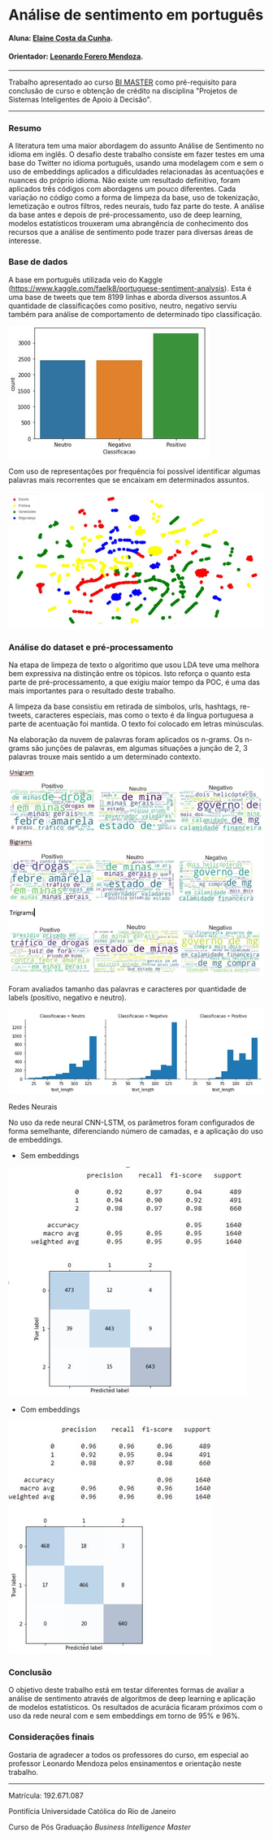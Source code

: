 # Análise de sentimento em português

#### Aluna: [Elaine Costa da Cunha](https://github.com/eccunha).
#### Orientador: [Leonardo Forero Mendoza](https://github.com/leofome8).


---

Trabalho apresentado ao curso [BI MASTER](https://ica.puc-rio.ai/bi-master) como pré-requisito para conclusão de curso e obtenção de crédito na disciplina "Projetos de Sistemas Inteligentes de Apoio à Decisão".

---

### Resumo

A literatura tem uma maior abordagem do assunto Análise de Sentimento no idioma em inglês. O desafio deste trabalho consiste em fazer testes em uma base do Twitter no idioma português, usando uma modelagem com e sem o uso de embeddings aplicados a dificuldades relacionadas às acentuações e nuances do próprio idioma. Não existe um resultado definitivo, foram aplicados três códigos com abordagens um pouco diferentes. Cada variação no código como a forma de limpeza da base, uso de tokenização, lemetização e outros filtros, redes neurais, tudo faz parte do teste. A análise da base antes e depois de pré-processamento, uso de deep learning, modelos estatísticos trouxeram uma abrangência de conhecimento dos recursos que a análise de sentimento pode trazer para diversas áreas de interesse.

### Base de dados

A base em português utilizada veio do Kaggle (https://www.kaggle.com/faelk8/portuguese-sentiment-analysis). Esta é uma base de tweets que tem 8199 linhas e aborda diversos assuntos.A quantidade de classificações como positivo, neutro, negativo serviu também para análise de comportamento de determinado tipo classificação.

![image](https://raw.githubusercontent.com/eccunha/tcc-analise-sentimento-portugues/main/img/Distribuicao.JPG)

Com uso de representações por frequência foi possível identificar algumas palavras mais recorrentes que se encaixam em determinados assuntos. 

![image](https://raw.githubusercontent.com/eccunha/tcc-analise-sentimento-portugues/main/img/Topicos.JPG) 


### Análise do dataset e pré-processamento

Na etapa de limpeza de texto o algoritimo que usou LDA teve uma melhora bem expressiva na distinção entre os tópicos. Isto reforça o quanto esta parte de pré-processamento, a que exigiu maior tempo da POC, é uma das mais importantes para o resultado deste trabalho. 

A limpeza da base consistiu em retirada de símbolos, urls, hashtags, re-tweets, caracteres especiais, mas como o texto é da língua portuguesa a parte de acentuação foi mantida. O texto foi colocado em letras minúsculas. 

Na elaboração da nuvem de palavras foram aplicados os n-grams. Os n-grams são junções de palavras, em algumas situações a junção de 2, 3 palavras trouxe mais sentido a um determinado contexto.

![image](https://raw.githubusercontent.com/eccunha/tcc-analise-sentimento-portugues/main/img/Nuvem.JPG)

Foram avaliados tamanho das palavras e caracteres por quantidade de labels (positivo, negativo e neutro).

![image](https://raw.githubusercontent.com/eccunha/tcc-analise-sentimento-portugues/main/img/Classificacao.JPG)





Redes Neurais

No uso da rede neural CNN-LSTM, os parâmetros foram configurados de forma semelhante, diferenciando número de camadas, e a aplicação do uso de embeddings.

* Sem embeddings

![image](https://raw.githubusercontent.com/eccunha/tcc-analise-sentimento-portugues/main/img/RN_Sembeding.JPG)

* Com embeddings

![image](https://raw.githubusercontent.com/eccunha/tcc-analise-sentimento-portugues/main/img/RN_Cembeding.JPG)

### Conclusão

O objetivo deste trabalho está em testar diferentes formas de avaliar a análise de sentimento através de algoritmos de deep learning e aplicação de modelos estatísticos. Os resultados de acurácia ficaram próximos com o uso da rede neural com e sem embeddings em torno de 95% e 96%.


### Considerações finais 
Gostaria de agradecer a todos os professores do curso, em especial ao professor Leonardo Mendoza pelos ensinamentos e orientação neste trabalho.



---

Matrícula: 192.671.087

Pontifícia Universidade Católica do Rio de Janeiro

Curso de Pós Graduação *Business Intelligence Master*
